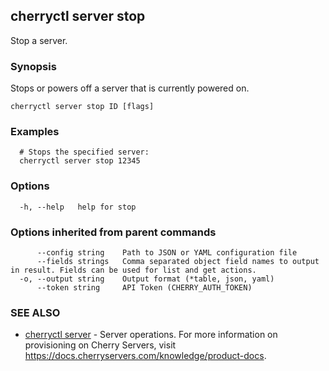 ## cherryctl server stop

Stop a server.

### Synopsis

Stops or powers off a server that is currently powered on.

```
cherryctl server stop ID [flags]
```

### Examples

```
  # Stops the specified server:
  cherryctl server stop 12345
```

### Options

```
  -h, --help   help for stop
```

### Options inherited from parent commands

```
      --config string    Path to JSON or YAML configuration file
      --fields strings   Comma separated object field names to output in result. Fields can be used for list and get actions.
  -o, --output string    Output format (*table, json, yaml)
      --token string     API Token (CHERRY_AUTH_TOKEN)
```

### SEE ALSO

* [cherryctl server](cherryctl_server.md)	 - Server operations. For more information on provisioning on Cherry Servers, visit https://docs.cherryservers.com/knowledge/product-docs.

